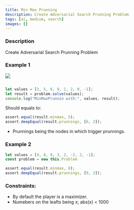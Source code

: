 ```yaml
---
title: Min Max Prunning
description: Create Adversarial Search Prunning Problem
tags: [ai, medium, search]
images: []
---
```


### Description

Create Adversarial Search Prunning Problem

### Example 1

![](https://media.geeksforgeeks.org/wp-content/uploads/MIN_MAX3.jpg)

```js

let values = [3, 5, 6, 9, 1, 2, 0, -1];
let result = problem.solve(values);
console.log("MinMaxPrunnin with:", values, result);
```

Should equals to:

```js
assert.equal(result.minmax, 5);
assert.deepEqual(result.prunnings, [6, 2]);
```

- Prunnings being the nodes in which trigger prunnings.

### Example 2

```js
let values = [4, 8, 9, 3, 2, -2, 2, -1];
const problem = new this.Problem
```

```js
assert.equal(result.minmax, 8);
assert.deepEqual(result.prunnings, [9, 2]);
```

### Constraints:

- By default the player is a maximizer.
- Numebers on the leafts being x; abs(x) < 1000